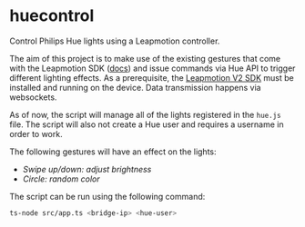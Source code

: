 # huecontrol

Control Philips Hue lights using a Leapmotion controller.


The aim of this project is to make use of the existing gestures that come with the Leapmotion SDK ([docs](https://developer-archive.leapmotion.com/documentation/javascript/)) and issue commands via Hue API to trigger different lighting effects. As a prerequisite, the [Leapmotion V2 SDK](https://developer.leapmotion.com/setup/deskop) must be installed and running on the device. Data transmission happens via websockets.

As of now, the script will manage all of the lights registered in the `hue.js` file. The script will also not create a Hue user and requires a username in order to work.

The following gestures will have an effect on the lights:
 * *Swipe up/down: adjust brightness*
 * *Circle: random color*

The script can be run using the following command:

```sh
ts-node src/app.ts <bridge-ip> <hue-user>
```
